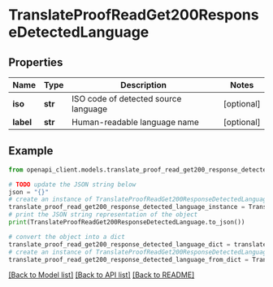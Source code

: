 # TranslateProofReadGet200ResponseDetectedLanguage


## Properties

Name | Type | Description | Notes
------------ | ------------- | ------------- | -------------
**iso** | **str** | ISO code of detected source language | [optional] 
**label** | **str** | Human-readable language name | [optional] 

## Example

```python
from openapi_client.models.translate_proof_read_get200_response_detected_language import TranslateProofReadGet200ResponseDetectedLanguage

# TODO update the JSON string below
json = "{}"
# create an instance of TranslateProofReadGet200ResponseDetectedLanguage from a JSON string
translate_proof_read_get200_response_detected_language_instance = TranslateProofReadGet200ResponseDetectedLanguage.from_json(json)
# print the JSON string representation of the object
print(TranslateProofReadGet200ResponseDetectedLanguage.to_json())

# convert the object into a dict
translate_proof_read_get200_response_detected_language_dict = translate_proof_read_get200_response_detected_language_instance.to_dict()
# create an instance of TranslateProofReadGet200ResponseDetectedLanguage from a dict
translate_proof_read_get200_response_detected_language_from_dict = TranslateProofReadGet200ResponseDetectedLanguage.from_dict(translate_proof_read_get200_response_detected_language_dict)
```
[[Back to Model list]](../README.md#documentation-for-models) [[Back to API list]](../README.md#documentation-for-api-endpoints) [[Back to README]](../README.md)


